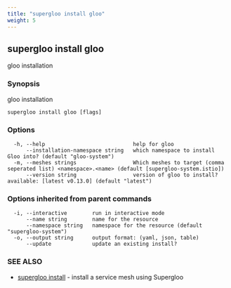 ```yaml
---
title: "supergloo install gloo"
weight: 5
---
```

## supergloo install gloo

gloo installation

### Synopsis

gloo installation

```
supergloo install gloo [flags]
```

### Options

```
  -h, --help                            help for gloo
      --installation-namespace string   which namespace to install Gloo into? (default "gloo-system")
  -m, --meshes strings                  Which meshes to target (comma seperated list) <namespace>.<name> (default [supergloo-system.istio])
      --version string                  version of gloo to install? available: [latest v0.13.0] (default "latest")
```

### Options inherited from parent commands

```
  -i, --interactive        run in interactive mode
      --name string        name for the resource
      --namespace string   namespace for the resource (default "supergloo-system")
  -o, --output string      output format: (yaml, json, table)
      --update             update an existing install?
```

### SEE ALSO

* [supergloo install](../supergloo_install)	 - install a service mesh using Supergloo

